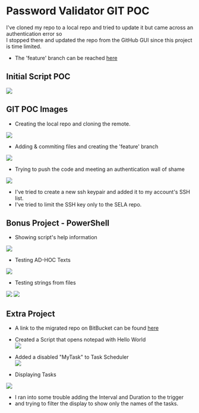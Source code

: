 # Password Validator GIT POC

I've cloned my repo to a local repo and tried to update it but came across an authentication error so <br />
I stopped there and updated the repo from the GitHub GUI since this project is time limited.

- The 'feature' branch can be reached [here](https://github.com/GShwartz/SELA/tree/feature "here") <br />

## Initial Script POC
<img src=https://camo.githubusercontent.com/c2a364de687150da320834352a43cba8ca8891072d08cc1d298df621fdb63862/68747470733a2f2f692e706f7374696d672e63632f4878437a4d7a5a572f5765656b2d312d50726f6a6563742d426173682e6a7067>

## GIT POC Images
* Creating the local repo and cloning the remote.
<img src=https://i.postimg.cc/L54j2bX7/Week-1-Project-GIT.jpg>

* Adding & commiting files and creating the 'feature' branch
<img src=https://i.postimg.cc/DZvSXbT4/Week-1-Project-GIT-1.jpg>

* Trying to push the code and meeting an authentication wall of shame
<img src=https://i.postimg.cc/nhKVGcT4/Week-1-Project-GIT-2.jpg>

- I've tried to create a new ssh keypair and added it to my account's SSH list.
- I've tried to limit the SSH key only to the SELA repo.

## Bonus Project - PowerShell

* Showing script's help information
<img src=https://i.postimg.cc/0jtgTt5k/Week-1-PS-Help.jpg>

* Testing AD-HOC Texts
<img src=https://i.postimg.cc/J0F63S4k/Week-1-PS-Text.jpg>

* Testing strings from files
<img src=https://i.postimg.cc/FRsDMhYS/Week-1-PS-File-1.jpg>
<img src=https://i.postimg.cc/yx2j39vh/Week-1-PS-File-2.jpg>

## Extra Project
* A link to the migrated repo on BitBucket can be found [here](https://bitbucket.org/gshwartz/sela/src/main/ "here") <br />

* Created a Script that opens notepad with Hello World <br />
<img src=https://i.postimg.cc/m2rqLBtL/Week-1-Project-Open.jpg> <br />

* Added a disabled "MyTask" to Task Scheduler <br />
<img src=https://i.postimg.cc/MpH8F1yY/Week-1-Project-Task-Scheduler.jpg> <br />

* Displaying Tasks <br />
<img src=https://i.postimg.cc/L8YbPDtG/Week-1-Project-Task-Scheduler-2.jpg>

- I ran into some trouble adding the Interval and Duration to the trigger <br />
- and trying to filter the display to show only the names of the tasks. <br />
